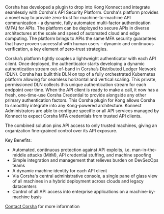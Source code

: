 Corsha has developed a plugin to drop into Kong Konnect and integrate seamlessly
with Corsha's API Security Platform. Corsha's platform provides a novel way to
provide zero-trust for machine-to-machine API communication - a dynamic, fully
automated multi-factor authentication (MFA) for APIs. The platform can be
deployed to secure APIs in diverse architectures at the scale and speed of
automated cloud and edge computing. The platform brings to APIs the same MFA
security guarantees that have proven successful with human users – dynamic and
continuous verification, a key element of zero-trust strategies.

Corsha’s platform tightly couples a lightweight authenticator with each API
client. Once deployed, the authenticator starts developing a dynamic
authentication stream out-of-band in Corsha’s Distributed Ledger Network (DLN).
Corsha has built this DLN on top of a fully orchestrated Kubernetes platform
allowing for seamless horizontal and vertical scaling. This private,
permissioned DLN collects this unique authentication stream for each endpoint
over time. When the API client is ready to make a call, it now has a fresh,
one-time-use Corsha Credential to provide alongside any other primary
authentication factors. This Corsha plugin for Kong allows Corsha to smoothly
integrate into any Kong-powered architecture. Konnect Administrators are able to
configure specific or all API services managed by Konnect to expect Corsha MFA
credentials from trusted API clients.

The combined solution pins API access to only trusted machines, giving an
organization fine-grained control over its API exposure.

Key Benefits:

* Automated, continuous protection against API exploits, i.e. man-in-the-middle
  attacks (MitM), API credential stuffing, and machine spoofing
* Simple integration and management that relieves burden on DevSecOps teams
* A dynamic machine identity for each API client
* Via Corsha's central administrative console, a single pane of glass view of
  all machines in a hybrid deployment across clouds and legacy datacenters
* Control of all API access into enterprise applications on a machine-by-machine
  basis

[Contact Corsha](https://corsha.com/contact-us/) for more information
